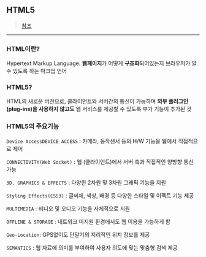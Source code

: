 ## HTML5
>[참조](https://webclub.tistory.com/491)

---

### HTML이란?

Hypertext Markup Language. **웹페이지**가 어떻게 **구조화**되어있는지 브라우저가 알 수 있도록 하는 마크업 언어

### HTML5?

HTML의 새로운 버전으로, 클라이언트와 서버간의 통신이 가능하며 **외부 플러그인(plug-ins)을 사용하지 않고도** 웹 서비스를 제공할 수 있도록 부가 기능이 추가된 것



### HTML5의 주요기능

`Device AccessDEVICE ACCESS` : 카메라, 동작센서 등의 H/W 기능을 웹에서 직접적으로 제어

`CONNECTIVITY(Web Socket)` : 웹 (클라이언트)에서 서버 측과 직접적인 양방향 통신 가능

`3D, GRAPHICS & EFFECTS` : 다양한 2차원 및 3차원 그래픽 기능을 지원

`Styling Effects(CSS3)` : 글씨체, 색상, 배경 등 다양한 스타일 및 이펙트 기능 제공

`MULTIMEDIA` : 비디오 및 오디오 기능을 자체적으로 지원

`OFFLINE & STORAGE` : 네트워크 미지원 환경에서도 웹 이용을 가능하게 함

`Geo-Location`: GPS없이도 단말기의 지리적인 위치 정보를 제공

`SEMANTICS` : 웹 자료에 의미를 부여하여 사용자 의도에 맞는 맞춤형 검색 제공